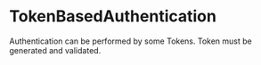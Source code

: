 # TokenBasedAuthentication
 Authentication can be performed by some Tokens. Token must be generated and validated.
